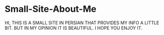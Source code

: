 # Small-Site-About-Me
HI, THIS IS A SMALL SITE IN PERSIAN THAT PROVIDES MY INFO A LITTLE BIT. BUT IN MY OPINION IT IS BEAUTIFUL.  I HOPE YOU ENJOY IT.
